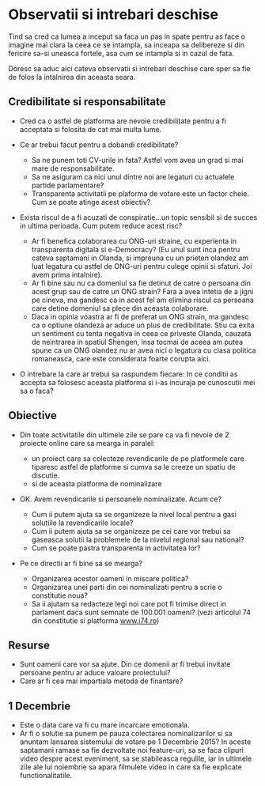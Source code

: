 # Observatii si intrebari deschise

Tind sa cred ca lumea a inceput sa faca un pas in spate pentru as face o imagine mai clara la ceea ce se intampla, sa inceapa sa delibereze si din fericire sa-si uneasca fortele, asa cum se intampla si in cazul de fata.

Doresc sa aduc aici cateva observatii si intrebari deschise care sper sa fie de folos la intalnirea din aceasta seara.

## Credibilitate si responsabilitate

* Cred ca o astfel de platforma are nevoie credibilitate pentru a fi acceptata si folosita de cat mai multa lume.

* Ce ar trebui facut pentru a dobandi credibilitate?
  - Sa ne punem toti CV-urile in fata? Astfel vom avea un grad si mai mare de responsabilitate.
  - Sa ne asiguram ca nici unul dintre noi are legaturi cu actualele partide parlamentare?
  - Transparenta activitatii pe plaforma de votare este un factor cheie. Cum se poate atinge acest obiectiv?

* Exista riscul de a fi acuzati de conspiratie...un topic sensibil si de succes in ultima perioada. Cum putem reduce acest risc?
  - Ar fi benefica colaborarea cu ONG-uri straine, cu experienta in transparenta digitala si e-Democracy? (Eu unul sunt inca pentru cateva saptamani in Olanda, si impreuna cu un prieten olandez am luat legatura cu astfel de ONG-uri pentru culege opinii si sfaturi. Joi avem prima intalnire).
  - Ar fi bine sau nu ca domeniul sa fie detinut de catre o persoana din acest grup sau de catre un ONG strain? Fara a avea intetia de a jigni pe cineva, ma gandesc ca in acest fel am elimina riscul ca persoana care detine domeniul sa plece din aceasta colaborare.
  - Daca in opinia voastra ar fi de preferat un ONG strain, ma gandesc ca o optiune olandeza ar aduce un plus de credibilitate. Stiu ca exita un sentiment cu tenta negativa in ceea ce priveste Olanda, cauzata de neintrarea in spatiul Shengen, insa tocmai de aceea am putea spune ca un ONG olandez nu ar avea nici o legatura cu clasa politica romaneasca, care este considerata foarte corupta aici.

* O intrebare la care ar trebui sa raspundem fiecare: In ce conditii as accepta sa folosesc aceasta platforma si i-as incuraja pe cunoscutii mei sa o faca?

## Obiective

* Din toate activitatile din ultimele zile se pare ca va fi nevoie de 2 proiecte online care sa mearga in paralel:
  - un proiect care sa colecteze revendicarile de pe platformele care tiparesc astfel de platforme si cumva sa le creeze un spatiu de discutie.
  - si de aceasta platforma de nominalizare

* OK. Avem revendicarile si persoanele nominalizate. Acum ce?
  - Cum ii putem ajuta sa se organizeze la nivel local pentru a gasi solutiile la revendicarile locale?
  - Cum ii putem ajuta sa se organizeze pe cei care vor trebui sa gaseasca solutii la problemele de la nivelul regional sau national?
  - Cum se poate pastra transparenta in activitatea lor?

* Pe ce directii ar fi bine sa se mearga?
  - Organizarea acestor oameni in miscare politica?
  - Organizarea unei parti din cei nominalizati pentru a scrie o constitutie noua?
  - Sa ii ajutam sa redacteze legi noi care pot fi trimise direct in parlament daca sunt semnate de 100.001 oameni? (vezi articolul 74 din constitutie si platforma www.i74.ro)

## Resurse

* Sunt oameni care vor sa ajute. Din ce domenii ar fi trebui invitate persoane pentru ar aduce valoare proiectului?
* Care ar fi cea mai impartiala metoda de finantare?

## 1 Decembrie

* Este o data care va fi cu mare incarcare emotionala.
* Ar fi o solutie sa punem pe pauza colectarea nominalizarilor si sa anuntam lansarea sistemului de votare pe 1 Decembrie 2015? In aceste saptamani ramase sa fie dezvoltate noi feature-uri, sa se faca clipuri video despre acest eveniment, sa se stabileasca regulile, iar in ultimele zile ale lui noiembrie sa apara filmulete video in care sa fie explicate functionalitatile.
